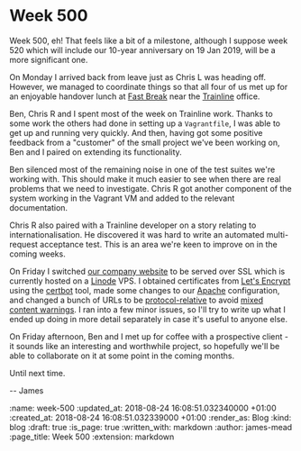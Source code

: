 Week 500
========

Week 500, eh! That feels like a bit of a milestone, although I suppose week 520 which will include our 10-year anniversary on 19 Jan 2019, will be a more significant one.

On Monday I arrived back from leave just as Chris L was heading off. However, we managed to coordinate things so that all four of us met up for an enjoyable handover lunch at [Fast Break][] near the [Trainline][] office.

Ben, Chris R and I spent most of the week on Trainline work. Thanks to some work the others had done in setting up a `Vagrantfile`, I was able to get up and running very quickly. And then, having got some positive feedback from a "customer" of the small project we've been working on, Ben and I paired on extending its functionality.

Ben silenced most of the remaining noise in one of the test suites we're working with. This should make it much easier to see when there are real problems that we need to investigate. Chris R got another component of the system working in the Vagrant VM and added to the relevant documentation.

Chris R also paired with a Trainline developer on a story relating to internationalisation. He discovered it was hard to write an automated multi-request acceptance test. This is an area we're keen to improve on in the coming weeks.

On Friday I switched [our company website][] to be served over SSL which is currently hosted on a [Linode][] VPS. I obtained certificates from [Let's Encrypt][] using the [certbot][] tool, made some changes to our [Apache][] configuration, and changed a bunch of URLs to be [protocol-relative][] to avoid [mixed content warnings][]. I ran into a few minor issues, so I'll try to write up what I ended up doing in more detail separately in case it's useful to anyone else.

On Friday afternoon, Ben and I met up for coffee with a prospective client - it sounds like an interesting and worthwhile project, so hopefully we'll be able to collaborate on it at some point in the coming months.

Until next time.

-- James

[Fast Break]: http://thefastbreak.co.uk/
[Trainline]: https://www.thetrainline.com/
[our company website]: https://gofreerange.com
[linode]: https://www.linode.com/
[Let's Encrypt]: https://letsencrypt.org/
[certbot]: https://certbot.eff.org/
[Apache]: https://httpd.apache.org/
[protocol-relative]: https://en.wikipedia.org/wiki/URL#Protocol-relative_URLs
[mixed content warnings]: https://developer.mozilla.org/en-US/docs/Web/Security/Mixed_content

:name: week-500
:updated_at: 2018-08-24 16:08:51.032340000 +01:00
:created_at: 2018-08-24 16:08:51.032339000 +01:00
:render_as: Blog
:kind: blog
:draft: true
:is_page: true
:written_with: markdown
:author: james-mead
:page_title: Week 500
:extension: markdown

